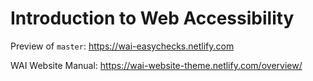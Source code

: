 # Introduction to Web Accessibility

Preview of `master`: https://wai-easychecks.netlify.com

WAI Website Manual: https://wai-website-theme.netlify.com/overview/
